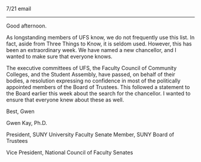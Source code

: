 7/21 email

----

Good afternoon. 

As longstanding members of UFS know, we do not frequently use this  list. In fact, aside from Three Things to Know, it is seldom used. However, this has been an extraordinary week. We have named a new chancellor, and I wanted to make sure that everyone knows. 

The executive committees of UFS, the Faculty Council of Community Colleges, and the Student Assembly, have passed, on behalf of their bodies, a resolution expressing no confidence in most of the politically appointed members of the Board of Trustees. This followed a statement to the Board earlier this week about the search for the chancellor. I wanted to ensure that everyone knew about these as well.

Best,
Gwen

Gwen Kay, Ph.D.

President, SUNY University Faculty Senate
Member, SUNY Board of Trustees

Vice President, National Council of Faculty Senates
